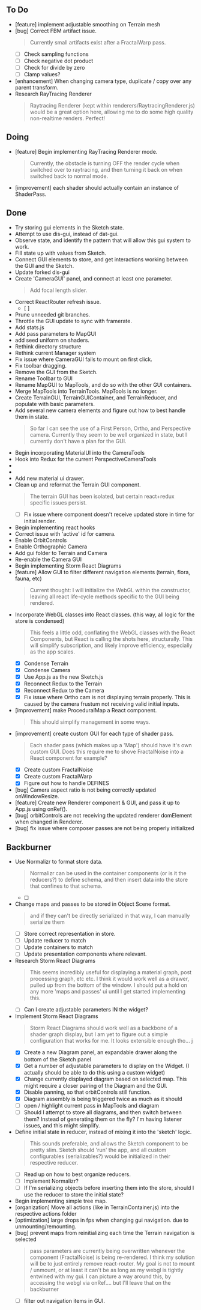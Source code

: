 ## To Do

- [feature] implement adjustable smoothing on Terrain mesh
- [bug] Correct FBM artifact issue.
    > Currently small artifacts exist after a FractalWarp pass.
    * [ ] Check sampling functions
    * [ ] Check negative dot product
    * [ ] Check for divide by zero
    * [ ] Clamp values?
- [enhancement] When changing camera type, duplicate / copy over any parent transform.
- Research RayTracing Renderer
    > Raytracing Renderer (kept within renderers/RaytracingRenderer.js) would be a great option here, allowing me to do some high quality non-realtime renders. Perfect!

## Doing

- [feature] Begin implementing RayTracing Renderer mode.
    > Currently, the obstacle is turning OFF the render cycle when switched over to raytracing, and then turning it back on when switched back to normal mode.
- [improvement] each shader should actually contain an instance of ShaderPass.

## Done

- Try storing gui elements in the Sketch state.
- Attempt to use dis-gui, instead of dat-gui.
- Observe state, and identify the pattern that will allow this gui system to work.
- Fill state up with values from Sketch.
- Connect GUI elements to store, and get interactions working between the GUI and the Sketch.
- Update forked dis-gui
- Create 'CameraGUI' panel, and connect at least one parameter.
    > Add focal length slider.
- Correct ReactRouter refresh issue.
    * [ ] 
- Prune unneeded git branches.
- Throttle the GUI update to sync with framerate.
- Add stats.js
- Add pass parameters to MapGUI
- add seed uniform on shaders.
- Rethink directory structure
- Rethink current Manager system
- Fix issue where CameraGUI fails to mount on first click.
- Fix toolbar dragging.
- Remove the GUI from the Sketch.
- Rename Toolbar to GUI
- Rename MapGUI to MapTools, and do so with the other GUI containers.
- Merge MapTools into TerrainTools. MapTools is no longer.
- Create TerrainGUI, TerrainGUIContainer, and TerrainReducer, and populate with basic parameters.
- Add several new camera elements and figure out how to best handle them in state.
    > So far I can see the use of a First Person, Ortho, and Perspective camera. Currently they seem to be well organized in state, but I currently don't have a plan for the GUI.
- Begin incorporating MaterialUI into the CameraTools
- Hook into Redux for the current PerspectiveCameraTools
- 
- 
- Add new material ui drawer.
- Clean up and reformat the Terrain GUI component.
    > The terrain GUI has been isolated, but certain react+redux specific issues persist.
    * [ ] Fix issue where component doesn't receive updated store in time for initial render.
- Begin implementing react hooks
- Correct issue with 'active' id for camera.
- Enable OrbitControls
- Enable Orthographic Camera
- Add gui folder to Terrain and Camera
- Re-enable the Camera GUI
- Begin implementing Storm React Diagrams
- [feature] Allow GUI to filter different navigation elements (terrain, flora, fauna, etc)
    > Current thought: I will initialize the WebGL within the constructor, leaving all react life-cycle methods specific to the GUI being rendered. 
- Incorporate WebGL classes into React classes. (this way, all logic for the store is condensed)
    > This feels a little odd, conflating the WebGL classes with the React Components, but React is calling the shots here, structurally. This will simplify subscription, and likely improve efficiency, especially as the app scales.
    * [x] Condense Terrain
    * [x] Condense Camera
    * [x] Use App.js as the new Sketch.js
    * [x] Reconnect Redux to the Terrain
    * [x] Reconnect Redux to the Camera
    * [x] Fix issue where Ortho cam is not displaying terrain properly. This is caused by the camera frustum not receiving valid initial inputs.
- [improvement] make ProceduralMap a React component.
    > This should simplify management in some ways. 
- [improvement] create custom GUI for each type of shader pass.
    > Each shader pass (which makes up a 'Map') should have it's own custom  GUI. Does this require me to shove FractalNoise into a React component for example?
    * [x] Create custom FractalNoise
    * [x] Create custom FractalWarp
    * [x] Figure out how to handle DEFINES
- [bug] Camera aspect ratio is not being correctly updated onWindowResize.
- [feature] Create new Renderer component & GUI, and pass it up to App.js using onRef().
- [bug] orbitControls are not receiving the updated renderer domElement when changed in Renderer.
- [bug] fix issue where composer passes are not being properly initialized

## Backburner

- Use Normalizr to format store data.
    > Normalizr can be used in the container components (or is it the reducers?) to define schema, and then insert data into the store that confines to that schema.
    * [ ] 
- Change maps and passes to be stored in Object Scene format.
    > and if they can't be directly serialized in that way, I can manually serialize them
    * [ ] Store correct representation in store.
    * [ ] Update reducer to match
    * [ ] Update containers to match
    * [ ] Update presentation components where relevant.
- Research Storm React Diagrams
    > This seems incredibly useful for displaying a material graph, post processing graph, etc etc. I think it would work well as a drawer, pulled up from the bottom of the window. I should put a hold on any more 'maps and  passes' ui until I get started implementing this.
    * [ ] Can I create adjustable parameters IN the widget?
- Implement Storm React Diagrams
    > Storm React Diagrams should work well as a backbone of a shader graph display, but I am yet to figure out a simple configuration that works for me. It looks extensible enough tho... j
    * [x] Create a new Diagram panel, an expandable drawer along the bottom of the Sketch panel
    * [x] Get a number of adjustable parameters to display on the Widget. (I actually should be able to do this using a custom widget)
    * [x] Change currently displayed diagram based on selected map. This might require a closer pairing of the Diagram and the GUI.
    * [x] Disable panning, so that orbitControls still function.
    * [x] Diagram assembly is being triggered twice as much as it should
    * [ ] open / highlight current pass in MapTools and diagram
    * [ ] Should I attempt to store all diagrams, and then switch between them? Instead of generating them on the fly? I'm having listener issues, and this might simplify.
- Define initial state in reducer, instead of mixing it into the 'sketch' logic.
    > This sounds preferable, and allows the Sketch component to be pretty slim. Sketch should 'run' the app, and all custom configurables (serializables?) would be initialized in their respective reducer. 
    * [ ] Read up on how to best organize reducers.
    * [ ] Implement Normalizr?
    * [ ] If I'm serializing objects before inserting them into the store, should I use the reducer to store the initial state?
- Begin implementing simple tree map.
- [organization] Move all actions (like in TerrainContainer.js) into the respective actions folder
- [optimization] large drops in fps when changing gui navigation. due to unmounting/remounting.
- [bug] prevent maps from reinitializing each time the Terrain navigation is selected
    > pass parameters are currently being overwritten whenever the component (FractalNoise) is being re-rendered. I think my solution will be to just entirely remove react-router. My goal is not to mount / unmount, or at least it can't be as long as my webgl is tightly entwined with my gui. I can picture a way around this, by accessing the webgl via onRef.... but I'll leave that on the backburner
    * [ ] filter out navigation items in GUI.
